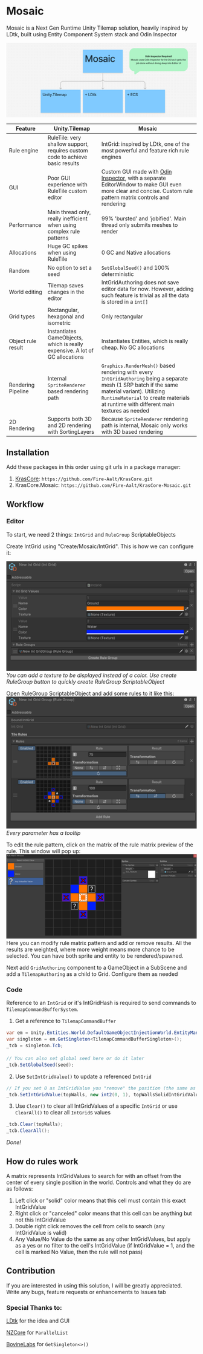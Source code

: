 # Mosaic
Mosaic is a Next Gen Runtime Unity Tilemap solution, heavily inspired by LDtk, built using Entity Component System stack and Odin Inspector 

![Mosaic](Documentation~/Images/Mosaic.png)

| Feature       | Unity.Tilemap                                                                 | Mosaic                                                                                                                                                      |
|---------------|-------------------------------------------------------------------------------|-------------------------------------------------------------------------------------------------------------------------------------------------------------|
| Rule engine   | RuleTile: very shallow support, requires custom code to achieve basic results | IntGrid: inspired by LDtk, one of the most powerful and feature rich rule engines                                                                           |
| GUI           | Poor GUI experience with RuleTile custom editor                               | Custom GUI made with [Odin Inspector](https://assetstore.unity.com/packages/tools/utilities/odin-inspector-and-serializer-89041?srsltid=AfmBOop97OyTTYiuIIGN0oQkSMLd0P3xSmw8NEuDFQQLFEFcz3blWS6p), with a separate EditorWindow to make GUI even more clear and concise. Custom rule pattern matrix controls and rendering |
| Performance   | Main thread only, really inefficient when using complex rule patterns         | 99% 'bursted' and 'jobified'. Main thread only submits meshes to render                                                                                     | 
| Allocations   | Huge GC spikes when using RuleTile                                            | 0 GC and Native allocations                                                                                                                               |
| Random        | No option to set a seed                                                       | `SetGlobalSeed()` and 100% deterministic                                                                                                                    |
| World editing | Tilemap saves changes in the editor                                           | IntGridAuthoring does not save editor data for now. However, adding such feature is trivial as all the data is stored in a `int[]`                       |
| Grid types    | Rectangular, hexagonal and isometric                                          | Only rectangular                                                                                                                                            |
| Object rule result  | Instantiates GameObjects, which is really expensive. A lot of GC allocations | Instantiates Entities, which is really cheap. No GC allocations |                  
| Rendering Pipeline | Internal `SpriteRenderer` based rendering path                                | `Graphics.RenderMesh()` based rendering with every `IntGridAuthoring` being a separate mesh (1 SRP batch if the same material variant). Utilizing `RuntimeMaterial` to create materials at runtime with different main textures as needed |
| 2D Rendering     | Supports both 3D and 2D rendering with SortingLayers   | Because `SpriteRenderer` rendering path is internal, Mosaic only works with 3D based rendering |

## Installation
Add these packages in this order using git urls in a package manager:
1. [KrasCore](https://github.com/Fire-Aalt/KrasCore): `https://github.com/Fire-Aalt/KrasCore.git`
2. KrasCore.Mosaic: `https://github.com/Fire-Aalt/KrasCore-Mosaic.git`

## Workflow
### Editor
To start, we need 2 things: `IntGrid` and `RuleGroup` ScriptableObjects

Create IntGrid using "Create/Mosaic/IntGrid". This is how we can configure it:

![IntGrid](Documentation~/Images/IntGrid.png)
*You can add a texture to be displayed instead of a color. Use create RuleGroup button to quickly create RuleGroup ScriptableObject*

Open RuleGroup ScriptableObject and add some rules to it like this:
![RuleGroup](Documentation~/Images/RuleGroup.png)
*Every parameter has a tooltip*

To edit the rule pattern, click on the matrix of the rule matrix preview of the rule. This window will pop up:
![Rule1](Documentation~/Images/Rule1.png)
Here you can modify rule matrix pattern and add or remove results. All the results are weighted, where more weight means more chance to be selected. You can have both sprite and entity to be rendered/spawned.

Next add `GridAuthoring` component to a GameObject in a SubScene and add a `TilemapAuthoring` as a child to Grid. Configure them as needed

### Code
Reference to an `IntGrid` or it's IntGridHash is required to send commands to `TilemapCommandBufferSystem`. 

1. Get a reference to `TilemapCommandBuffer`
```csharp
var em = Unity.Entities.World.DefaultGameObjectInjectionWorld.EntityManager;
var singleton = em.GetSingleton<TilemapCommandBufferSingleton>();
_tcb = singleton.Tcb;

// You can also set global seed here or do it later
_tcb.SetGlobalSeed(seed);
```

2. Use `SetIntGridValue()` to update a referenced `IntGrid`
```csharp
// If you set 0 as IntGridValue you "remove" the position (the same as setting null value using SetTile in Unity.Tilemap)
_tcb.SetIntGridValue(topWalls, new int2(0, 1), topWallsSolidIntGridValue);
```

3. Use `Clear()` to clear all IntGridValues of a specific `IntGrid` or use `ClearAll()` to clear all `IntGrid`s values
```csharp
_tcb.Clear(topWalls);
_tcb.ClearAll();
```

*Done!*

## How do rules work
A matrix represents IntGridValues to search for with an offset from the center of every single position in the world. 
Controls and what they do are as follows:
1. Left click or "solid" color means that this cell must contain this exact IntGridValue
2. Right click or "canceled" color means that this cell can be anything but not this IntGridValue
3. Double right click removes the cell from cells to search (any IntGridValue is valid)
4. Any Value/No Value do the same as any other IntGridValues, but apply as a yes or no filter to the cell's IntGridValue (if IntGridValue = 1, and the cell is marked No Value, then the rule will not pass)

## Contribution
If you are interested in using this solution, I will be greatly appreciated. Write any bugs, feature requests or enhancements to Issues tab

### Special Thanks to:

[LDtk](https://ldtk.io/) for the idea and GUI

[NZCore](https://github.com/enzi/NZCore) for `ParallelList`

[BovineLabs](https://gitlab.com/tertle/com.bovinelabs.core/-/tree/master) for `GetSingleton<>()`
